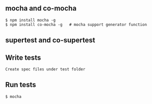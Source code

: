 ## mocha and co-mocha
    $ npm install mocha -g
    $ npm install co-mocha -g   # mocha support generator function
##  supertest and co-supertest
    
## Write tests
    Create spec files under test folder

## Run tests
    $ mocha